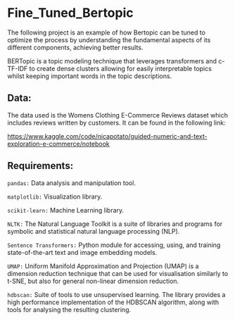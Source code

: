 # Fine_Tuned_Bertopic

The following project is an example of how Bertopic can be tuned to optimize the process by understanding the fundamental aspects of its different components, achieving better results.

BERTopic is a topic modeling technique that leverages transformers and c-TF-IDF to create dense clusters allowing for easily interpretable topics whilst keeping important words in the topic descriptions. 

## Data:
The data used is the Womens Clothing E-Commerce Reviews dataset which includes reviews written by customers. It can be found in the following link:

https://www.kaggle.com/code/nicapotato/guided-numeric-and-text-exploration-e-commerce/notebook


## Requirements:

```pandas:``` Data analysis and manipulation tool.

```matplotlib:``` Visualization library.

```scikit-learn:``` Machine Learning library.

```NLTK:``` The Natural Language Toolkit is a suite of libraries and programs for symbolic and statistical natural language processing (NLP). 

```Sentence Transformers:``` Python module for accessing, using, and training state-of-the-art text and image embedding models.

```UMAP:``` Uniform Manifold Approximation and Projection (UMAP) is a dimension reduction technique that can be used for visualisation similarly to t-SNE, but also for general non-linear dimension reduction. 

```hdbscan:``` Suite of tools to use unsupervised learning. The library provides a high performance implementation of the HDBSCAN algorithm, along with tools for analysing the resulting clustering. 
